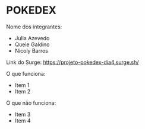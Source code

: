 # POKEDEX

Nome dos integrantes: 
- Julia Azevedo
- Quele Galdino
- Nicoly Barros

Link do Surge: https://projeto-pokedex-dia4.surge.sh/

O que funciona:
- Item 1
- Item 2

O que não funciona: 
- Item 3
- Item 4
